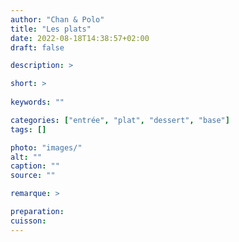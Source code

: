 ```yaml
---
author: "Chan & Polo"
title: "Les plats"
date: 2022-08-18T14:38:57+02:00
draft: false

description: >

short: >
    
keywords: ""

categories: ["entrée", "plat", "dessert", "base"]
tags: []

photo: "images/"
alt: ""
caption: ""
source: ""

remarque: >

preparation: 
cuisson: 
---
```



